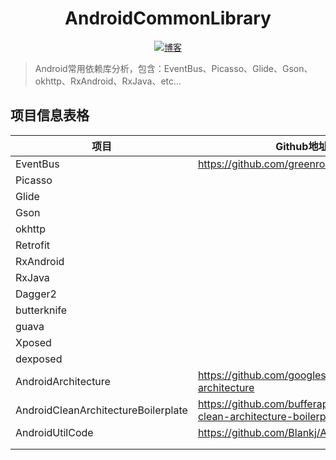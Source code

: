 <h1 align="center">AndroidCommonLibrary</h1>

<p align="center">
  <a href="http://codemx.cn"><img src="https://img.shields.io/badge/博客-blog-brightgreen.svg" alt="博客">
  </a>
</p>

>Android常用依赖库分析，包含：EventBus、Picasso、Glide、Gson、okhttp、RxAndroid、RxJava、etc...

## 项目信息表格

|项目|Github地址|版本|
|---|-----|:-----:|
|EventBus|https://github.com/greenrobot/EventBus|3.1.1|
|Picasso|||
|Glide|||
|Gson|||
|okhttp|||
|Retrofit|||
|RxAndroid|||
|RxJava|||
|Dagger2|||
|butterknife|||
|guava|||
|Xposed|||
|dexposed|||
|AndroidArchitecture|https://github.com/googlesamples/android-architecture||
|AndroidCleanArchitectureBoilerplate|https://github.com/bufferapp/android-clean-architecture-boilerplate||
|AndroidUtilCode|https://github.com/Blankj/AndroidUtilCode|abc7a5da|
||||
||||